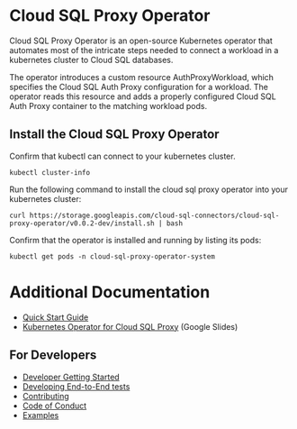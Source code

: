# Cloud SQL Proxy Operator

Cloud SQL Proxy Operator is an open-source Kubernetes operator that automates
most of the intricate steps needed to connect a workload in a kubernetes cluster
to Cloud SQL databases. 

The operator introduces a custom resource AuthProxyWorkload, 
which specifies the Cloud SQL Auth Proxy configuration for a workload. The operator
reads this resource and adds a properly configured Cloud SQL Auth Proxy container
to the matching workload pods. 

## Install the Cloud SQL Proxy Operator

Confirm that kubectl can connect to your kubernetes cluster.

```shell
kubectl cluster-info
```

Run the following command to install the cloud sql proxy operator into
your kubernetes cluster:

```shell
curl https://storage.googleapis.com/cloud-sql-connectors/cloud-sql-proxy-operator/v0.0.2-dev/install.sh | bash
```

Confirm that the operator is installed and running by listing its pods:

```shell
kubectl get pods -n cloud-sql-proxy-operator-system
```

# Additional Documentation

- [Quick Start Guide](docs/quick-start.md)
- [Kubernetes Operator for Cloud SQL Proxy](https://docs.google.com/presentation/d/1Zb20y-oyRUBMn6qRjJe0e7_AEPewu1sr-uWX4ac2SpU/edit?resourcekey=0-eVSy_QoAjXkW68hapOOP-Q#slide=id.g4c499b7a9e_0_0) (Google Slides)

## For Developers

- [Developer Getting Started](docs/dev.md)
- [Developing End-to-End tests](docs/e2e-tests.md)
- [Contributing](docs/contributing.md)
- [Code of Conduct](docs/code-of-conduct.md)
- [Examples](docs/examples/)
